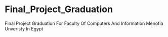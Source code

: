 # Final_Project_Graduation
Final Project Graduation For Faculty Of Computers And Information Menofia Unveristy In Egypt
